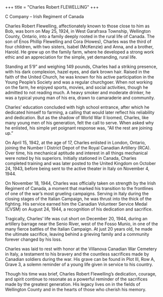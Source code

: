 +++
title = "Charles Robert FLEWELLING"
+++

C Company – Irish Regiment of Canada

Charles Robert Flewelling, affectionately known to those close to him as Bob, was born on May 25, 1924, in West Garafraxa Township, Wellington County, Ontario, into a family deeply rooted in the rural life of Canada. The son of Enos Phillip Flewelling and Cora (Howes), Charles was the third of four children, with two sisters, Isabel (McKenzie) and Anna, and a brother, Harold. 
He grew up on the family farm, where he developed a strong work ethic and an appreciation for the simple, yet demanding, rural life.

Standing at 5’9” and weighing 149 pounds, Charles had a striking presence, with his dark complexion, hazel eyes, and dark brown hair. Raised in the faith of the United Church, he was known for his active participation in the Young People’s Society and was a regular churchgoer. When not working on the farm, he enjoyed sports, movies, and social activities, though he admitted to not reading much. A heavy smoker and moderate drinker, he was a typical young man of his era, drawn to camaraderie and community.

Charles’ education concluded with high school entrance, after which he dedicated himself to farming, a calling that would later reflect his reliability and dedication. 
But as the shadow of World War II loomed, Charles, like many young men of his generation, felt the call to serve. When asked why he enlisted, his simple yet poignant response was, “All the rest are joining up.”

On April 15, 1942, at the age of 17, Charles enlisted in London, Ontario, joining the Number I District Depot of the Royal Canadian Artillery (RCA). Over time, his mechanical aptitude and interest in all things mechanical were noted by his superiors. Initially stationed in Canada, Charles completed training and was later posted to the United Kingdom on October 24, 1943, before being sent to the active theater in Italy on November 4, 1944.

On November 18, 1944, Charles was officially taken on strength by the Irish Regiment of Canada, a moment that marked his transition to the frontlines of one of the war’s most grueling campaigns. Serving in Italy during the closing stages of the Italian Campaign, he was thrust into the thick of the fighting. His service earned him the Canadian Volunteer Service Medal (CVSM) on August 24, 1944, a recognition of his dedication and sacrifice.

Tragically, Charles’ life was cut short on December 20, 1944, during an artillery barrage near the Senio River, west of the Fosso Munio, in one of the many fierce battles of the Italian Campaign. At just 20 years old, he made the ultimate sacrifice, leaving behind a grieving family and a community forever changed by his loss.

Charles was laid to rest with honor at the Villanova Canadian War Cemetery in Italy, a testament to his bravery and the countless sacrifices made by Canadian soldiers during the war. 
His grave can be found in Plot III, Row A, Grave 3, a solemn reminder of a young life given in service to his country.

Though his time was brief, Charles Robert Flewelling’s dedication, courage, and spirit continue to resonate as a powerful reminder of the sacrifices made by the greatest generation. 
His legacy lives on in the fields of Wellington County and in the hearts of those who cherish his memory.

